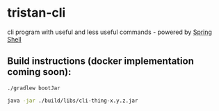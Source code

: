 # tristan-cli
cli program with useful and less useful commands - powered by [Spring Shell](https://spring.io/projects/spring-shell)

## Build instructions (docker implementation coming soon):
```sh
./gradlew bootJar
```
```sh
java -jar ./build/libs/cli-thing-x.y.z.jar
```

